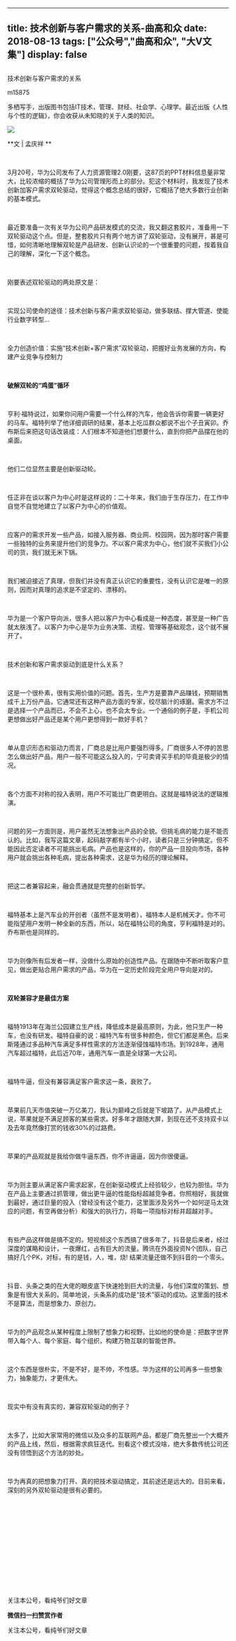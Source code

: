 
---
title:   技术创新与客户需求的关系-曲高和众
date: 2018-08-13
tags: ["公众号","曲高和众", "大V文集"]
display: false
---


## 



技术创新与客户需求的关系




m15875




多栖写手，出版图书包括IT技术，管理、财经、社会学、心理学。最近出版《人性与个性的逻辑》，你会收获从未知晓的关于人类的知识。


<img class="" data-ratio="0.7484848484848485" data-s="300,640" src="https://mmbiz.qpic.cn/mmbiz/fxGMiaL5Zj1jnuzqty5ONsSdkXcB0kSib3ojP9yUZBRJ7icowfUgicuoRKM7sUqYXPRqpsS9OQw3YL5uiaPHfUzpNHw/640?wx_fmt=jpeg" data-type="jpeg" data-w="330" style=""/>

**文 | 孟庆祥 **

&nbsp;

3月20号，华为公司发布了人力资源管理2.0刚要，这87页的PPT材料信息量非常大，比较浓缩的概括了华为公司管理形而上的部分。犯这个材料时，我发现了技术创新加客户需求双轮驱动，觉得这个概念总结的很好，它概括了绝大多数行业创新的基本模式。

&nbsp;

最近要准备一次有关华为公司产品研发模式的交流，我又翻这套胶片，准备用一下双轮驱动这个点。但是，整套胶片只有两个地方讲了双轮驱动，没有展开，甚是可惜，如何清晰地理解双轮是产品研发、创新认识论的一个很重要的问题，按着我自己的理解，深化一下这个概念。

&nbsp;

刚要表述双轮驱动的两处原文是：

&nbsp;

实现公司使命的途径：技术创新与客户需求双轮驱动，做多联结、撑大管道、使能行业数字转型…

&nbsp;

全力创造价值：实施“技术创新+客户需求”双轮驱动，把握好业务发展的方向，构建产业竞争与控制力

&nbsp;

**破解双轮的“鸡蛋”循环**

&nbsp;

亨利·福特说过，如果你问用户需要一个什么样的汽车，他会告诉你需要一辆更好的马车。福特列举了他详细调研的结果，基本上吃瓜群众都说不出个子丑寅卯。乔布斯后来把这句话改装成：人们根本不知道他们想要什么，直到你把产品摆在他的桌面。

&nbsp;

他们二位显然主要是创新驱动轮。

&nbsp;

任正非在谈以客户为中心时是这样说的：二十年来，我们由于生存压力，在工作中自觉不自觉地建立了以客户为中心的价值观。

&nbsp;

应客户的需求开发一些产品，如接入服务器、商业网、校园网，因为那时客户需要一些独特的业务来提升他们的竞争力。不以客户需求为中心，他们就不买我们小公司的货，我们就无米下锅。

&nbsp;

我们被迫接近了真理，但我们并没有真正认识它的重要性，没有认识它是唯一的原则，因而对真理的追求是不坚定的、漂移的。

&nbsp;

华为是一个客户导向派，很多人把以客户为中心看成是一种态度，甚至是一种广告就太肤浅了。以客户为中心是华为业务决策、流程、管理等基础观念，这个就不展开了。

&nbsp;

技术创新和客户需求驱动到底是什么关系？

&nbsp;

这是一个很朴素，很有实用价值的问题。首先，生产方是要靠产品赚钱，预期销售成千上万份产品，它通常还有这种产品方面的专家，绞尽脑汁的琢磨。需求方不过是选择一个产品而已，不会不上心，也不会太专业。一个通俗的例子是，手机公司更想做出好产品还是某个用户更想得到一款好手机？

&nbsp;

单从意识形态和驱动力而言，厂商总是比用户要强烈得多。厂商很多人不停的苦思怎么做出好产品，用户一般不可能这么投入的，宁可卖肾买手机的毕竟是极少的情况。

&nbsp;

各个方面不对称的投入表明，用户不可能比厂商更明白。这就是福特说法的逻辑推演。

&nbsp;

问题的另一方面则是，用户虽然无法想象出产品的全貌。但挑毛病的能力是不能否认的。比如，我写这篇文章，起码敲字都有半个小时，读者只是三分钟搞定。但不能因此否定读者不可能挑出毛病。产品也是这样的，你的产品一旦投向市场，各种用户就会挑出各种毛病，提出各种需求，这是华为经历的理论解释。

&nbsp;

把这二者兼容起来，融会贯通就是完整的创新哲学。

&nbsp;

福特基本上是汽车业的开创者（虽然不是发明者），福特本人是机械天才。你不可能指望用户发明一种全新的东西，所以，站在福特公司的角度，亨利福特是对的。乔布斯也是同样的。

&nbsp;

华为则像所有后发者一样，没做什么原始的创造性产品。在跟随中不断听取客户意见，做出更贴合用户需求的产品，华为在一定历史阶段完全用户导向是对的。

&nbsp;

**双轮兼容才是最佳方案**

&nbsp;

福特1913年在海兰公园建立生产线，降低成本是最高原则，为此，他只生产一种车，也没有研发。福特自豪的说：福特汽车有很多种颜色，但它们都是黑色。后来斯隆通过多品种汽车满足多样性需求的方法逐渐侵蚀福特市场。到1928年，通用汽车超过福特，此后近70年，通用汽车一直是全球第一大公司。

&nbsp;

福特牛逼，但没有兼容满足客户需求这一条，衰败了。

&nbsp;

苹果前几天市值突破一万亿美刀，我认为巅峰之后就是下坡路了。从产品模式上说，苹果就是不满足顾客的某些需求。好多年才跟随大屏，到现在还不支持双卡以及去年竟然像打赏的钱收30%的过路费。

&nbsp;

苹果的产品观就是我给你做牛逼东西，你不许逼逼，因为你很傻逼。

&nbsp;

华为则主要从满足客户需求起家，在创新驱动模式上经验较少，也较为胆怯。华为在产品上主要通过抓管理，做出更牛逼的性能指标超越竞争者。你照相好，我就做到最好，通过巨量的投入（曾经没有这个能力，这里面涉及另外一个如何逆马太效应的问题，有空再做分析）和强大的执行力，将每一项指标对标并超越对手。

&nbsp;

有些产品这样做是搞不定的。短视频这个东西搞了很多年了，抖音是后来者，经过深度的谋略和设计，一夜爆红，占有巨大的流量。腾讯在外面投资N个团队，自己搞好几个PK，对标，有的是钱，人，堆，烧! 结果流量还做不到抖音的一个零头。

&nbsp;

抖音、头条之类的在大佬的眼皮底下快速抢到巨大的流量，与他们深度的策划、想象是有很大关系的。简单地说，头条系的成功是“技术”驱动的成功。这里面的技术不是算法，而是想象力、原创力。

&nbsp;

华为的产品观念从某种程度上限制了想象力和视野。比如他的使命是：把数字世界带入每个人、每个家庭、每个组织，构建万物互联的智能世界。

&nbsp;

这个东西是很朴实，不是不好，是不帅，不性感。华为这样的公司再多一些想象力，抽象能力，才更伟大。

&nbsp;

现实中有没有真实的，兼容双轮驱动的例子？

&nbsp;

太多了，比如大家常用的微信以及众多的互联网产品，都是厂商先整出一个大概齐的产品上线，然后，根据需求疯狂迭代。别看这个模式没啥，绝大多数传统公司还没有领悟到这个方法的妙处。

&nbsp;

华为再真的把想象力打开、真的把技术驱动搞定，其前途还是远大的。目前来看，深刻的另外双轮驱动是很有必要的。

&nbsp;

&nbsp;

&nbsp;

&nbsp;

&nbsp;

&nbsp;

&nbsp;



关注本公号，看纯爷们好文章


**微信扫一扫赞赏作者**






关注本公号，看纯爷们好文章








